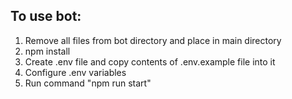 ## To use bot:

1. Remove all files from bot directory and place in main directory
2. npm install
3. Create .env file and copy contents of .env.example file into it
4. Configure .env variables
5. Run command "npm run start"

